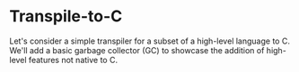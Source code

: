 # Transpile-to-C
Let's consider a simple transpiler for a subset of a high-level language to C. We'll add a basic garbage collector (GC) to showcase the addition of high-level features not native to C.
